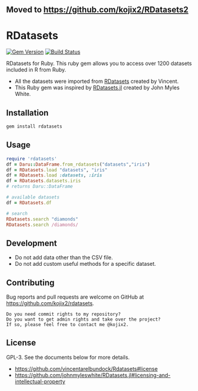 ## Moved to https://github.com/kojix2/RDatasets2

# RDatasets
[![Gem Version](https://badge.fury.io/rb/rdatasets.svg)](https://badge.fury.io/rb/rdatasets)
[![Build Status](https://github.com/kojix2/RDatasets/workflows/test/badge.svg)](https://github.com/kojix2/RDatasets/actions)

RDatasets for Ruby.
This ruby gem allows you to access over 1200 datasets included in R from Ruby.

- All the datasets were imported from [RDatasets](https://github.com/vincentarelbundock/Rdatasets) created by Vincent.
- This Ruby gem was inspired by [RDatasets.jl](https://github.com/johnmyleswhite/RDatasets.jl) created by John Myles White.

## Installation

```bash
gem install rdatasets
```

## Usage

```ruby
require 'rdatasets'
df = Daru::DataFrame.from_rdatasets("datasets","iris")
df = RDatasets.load "datasets", "iris"
df = RDatasets.load :datasets, :iris
df = RDatasets.datasets.iris
# returns Daru::DataFrame

# available datasets
df = RDatasets.df

# search
RDatasets.search "diamonds"
RDatasets.search /diamonds/
```

## Development
- Do not add data other than the CSV file.
- Do not add custom useful methods for a specific dataset.

## Contributing
Bug reports and pull requests are welcome on GitHub at https://github.com/kojix2/rdatasets.

    Do you need commit rights to my repository?
    Do you want to get admin rights and take over the project?
    If so, please feel free to contact me @kojix2.

## License
GPL-3. See the documents below for more details.
- https://github.com/vincentarelbundock/Rdatasets#license
- https://github.com/johnmyleswhite/RDatasets.jl#licensing-and-intellectual-property
